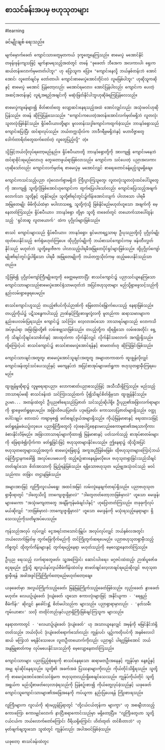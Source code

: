 ## စာသင်ခန်းအပမှ ဗဟုသုတများ
---
#learning

ခင်မျိုးချစ် ရေးသည်။

	မျက်မှောက်ခေတ် ကျောင်းသားတွေမှတကယ် ဒုက္ခတွေ့နေကြသည်။ စာမေးပွဲ မအောင်နိုင် တဖုန်းဖုန်းကျသဖြင့် မျက်နှာမရသည့်အထဲတွင် တဖန် "ခုခေတာ် ဘီအေက အလကားပါ၊ ရှေးက ဆယ်တန်းလောက်မှမတတ်ပါဘူး" ဟု ပြောသူက ပြော။ "ကျောင်းနေလို့ ဘယ်နှစ်တန်းဘဲ အောင်အောင်၊ လူတော်ချင်မှ တော်တာပါ၊ ကျောင်းစာမေးပွဲအောင်တိုင်းလဲ လူမဖြစ်ပါဘူး" ဟုဆိုသူကဆိုနှင့် စာမေးပွဲ မအောင် ပြန်တော့လည်း မအောင်ရမလား၊ အောင်ပြန်ပါလည်း ကျောင်းက ပေးတဲ့ အဆင့်အတန်းနှင့် လူရဲ့အရည်အချင်းကို မဆုံးဖြတ်နိုင်ပါဘူးဟုဆိုခံရကြပြန်လေသည်။

	စာမေးပွဲကျဖန်များ၍ စိတ်ဓာတ်တွေ လျော့ဆင်းနေရသည့်အထဲ အောင်လျှင်လည်း အသုံးမဝင်ဟုဆိုပြန်သည်။ တဖန် ဆိုကြပြန်သေးသည်။ "ကျောင်းကပေးတဲ့အတန်းအောင်လက်မှတ်မရှိဘဲ လူတလုံးသူတလုံးဖြစ်နိုင်သည်။ ရှိပ်စပီးယားတို့များ မူလတန်းသဒ္ဒါကျောင်းကထွက်ခဲ့သည်။ ဘားနဒ်ရှောသည် ကျောင်းပြေးပြီး ထင်ရာလုပ်သည်။ ဘယ်တက္ကသိုလ်က ဘာဒီဂရီမှမရှိဘဲနှင့် မဟာဝိဇ္ဇာတွေ ဒေါက်တာရိတ်တွေထက်တော်တဲ့ လူတွေပြည့်လို့" တဲ့။

	သို့ဖြင့်ဘယ်လိုလုပ်ရတော့မည်နည်း။ ရှိပ်စပီးယားတို့ ဘားနဒ်ရှောတို့ကို အားကျ၍ ကျောင်းမနေဘဲ ထင်ရာစိုင်းရမည်လောဟု တွေးတောဖွယ်ရာဖြစ်လာသည်။ ကျောင်းက သင်ပေးတဲ့ ပညာအလကားဟုဆိုသော်လည်း ကျောင်းလက်မှတ်ရ စာမေးပွဲမှ မအောင်လျှင် စာရေးတောင်ခန့်မည့်သူမရှိချေ။

	ကျောင်းကသင်သည့်ပညာ လုံလောက်စွာမရှိဘဲ ကြီးပွားကြသူတွေ၊ လူတလုံးသူတလုံးထင်ပေါ်သူတွေကို အားကျ၍ သူတို့လိုဖြစ်အောင်ဟုကျောင်းက ထွက်ပြေးပါသော်လည်း ကျောင်းပြေးသည့်အချက်လောက်သာ သူတို့နှင့် တူနိုင်မည်။ သူတို့၏ရင်တွင်း၌ကိန်းအောင်းလျက် ပါလာသော ပါရမီ အမြုတေမျိုး မိမိကိုယ်ထဲမှာ မပါလာသရွေ့ သူတို့ကဲ့သို့ ဖြစ်နိုင်မည်မဟုတ်ဟူသော အချက်ကို မေ့နေတတ်ကြသည်။ ရှိပ်စပီးယား၊ ဘားနဒ်ရှော တို့မှာ သူတို့ တခေတ်တွင် တယောက်သာပေါ်ထွန်းသည့် 'ရှင်တဆူ လူတယောက်' ထဲက ပုဂ္ဂိုလ်များဖြစ်သည်။

	စာသင် ကျောင်းများသည် ရှိပ်စပီးယား၊ ဘားနဒ်ရှော၊ ရှင်မဟာရဋ္ဌသာရ၊ ဦးပုသညတို့လို ပုဂ္ဂိုလ်မျိုး ထုတ်ပေးနိုင်သည့် စက်ရုံမဟုတ်ကြပေ။ ထိုပုဂ္ဂိုလ်မျိုးကို ဘယ်စာသင်ကျောင်းကမှ ဖန်းတီးလွှတ်နိုင်သည် မဟုတ်ဘဲ သူတို့မွေးဗီဇက ပါလာသည့်ပါရမီအမြုတေပိုင်ရှင်များဖြစ်သည်။ ထို့ပုဂ္ဂိုလ်ကျော်မျိုး၏ရင်တွင်း၌ပါရှိသော ပါရမီ အမြုတေမျိုးကို ဘယ်တက္ကသိုလ်ကမှ ထည့်မပေးနိုင်သည်သာတည်း။

	သို့ဖြစ်၍ ပုဂ္ဂိုလ်ကျော်ကြီးမျိုးတွေကို ခေတ္တမေ့ထားပြီး စာသင်ကျောင်း၌ ပညာသင်ယူနေကြသောကျောင်းသားများသည်စာမေးပွဲအောင်ရုံသာမဟုတ်ဘဲ အပြင်ဗဟုသုတများ မည်သို့ရှာဖွေသင့်သည်ကို နည်းလမ်းရှာဖွေရပေမည်။

	စာသင်ကျောင်းဟူသည် တပည့်၏ပင်ကိုယ်ဉာဏ်ကို မြေတောင်မြှောက်ပေးသည့် နေရာဖြစ်သည်။ တပည့်ကိုယ်၌ ပဋိသန္ဓေကပါသည့် ဉာဏ်နှင့်ကြိုးစားမှုလုံ့လကို မူတည်ကာ ဆရာသမားများက နည်းပေးလမ်းပြရသည်။ ကျောင်း၌ သင်ကြား လေ့လာအပ်သော ဘာသာရပ်များသည် လောကသိအပ်ဖွယ်ရာ အဖြာဖြာတို့၏ လမ်းစမျှသာဖြစ်သည်။ တပည့်တို့က ထိုရရှိသော လမ်းစအတိုင်း ရှေ့ကို သိချင်လိုချင်သောစိတ်နှင့် အားထုတ်ကာ လိုက်နိုင်လျှင် လိုက်နိုင်သလောက် အကျိုးရှိသည်။ ထို့ကြောင့်ပင် စာသင်ကျောင်း၌ စာသင်စာမေးပွဲအောင်ရန်နှင့် စာမတတ်ဟု ဆိုကြခြင်းဖြစ်သည်။

	ကျောင်းသားချင်းအတူတူ၊ စာမေးပွဲအောင်သူချင်းအတူတူ အများတကာထက် ထူးချွန်လိုလျှင် ကျောင်းခန်းတွင်သင်ပေးသည်နှင့် မကျေနပ်ဘဲ အပြင်စာအုပ်များဖတ်ရှုကာ ဗဟုသုတရှာမှီးကြရပေမည်။

	ထူးချွန်မှုဆိုရာ၌ လူမှုရေးရာပညာ၊ လောကဓာတ်ပညာစသည်ဖြင့် အသီးသီးရှိကြသည်။ မည်သည့်ဘာသာရပ်မဆို စာသင်ခန်းထဲ သင်ကြားသည်ထက် ပို၍သိချင်စိတ်ရှိမှသာ ထူးချွန်နိုင်သည်။ ဥပမာ... အတန်းထဲတွင် ဦးပုည၏ရေသည်ပြဇာတ် သင်သည်ဆိုပါစို့။ ဦးပုည၏အခြားလက်ရာများကို ရှာဖွေဖတ်ရှုရပေမည်။ အခြားဝိဇယပြဇတ်၊ ပဒုမပြဇတ်၊ ကောသလပြဇာတ်များရှိသည်။ ဝတ္ထုပေါင်းချုပ်၊ တေးထပ် ကဗျာမှစ၍ ဖတ်စချင့်ဖွယ်အများရှိသည်။ ကိုယ့်မြန်မာစာနှင့် ရေးထားသဖြင့် ဖတ်ရှုရန်မခဲယဥ်းလှပေ။ ပညာရှိကြီးတွေလို လုံးစေ့ပါဌ်စေ့နားမလည်စေကာမူစာ၏အရသာကိုကား ခံစားနိုင်လိမ့်မည်။ အခြားဘာသာရပ်များကိုထား၍ မြန်မာစာနှင့် ပတ်သက်သည့် စာအုပ်စာတမ်းများကို ခြေရာခံ၍လိုက်ကာ ဖတ်ရှုခြင်းဖြင့် ဗဟုသုတများနိုင်ပေသည်။ ဤနေရာ၌ ထိုသို့အပြင်ဗဟုသုတတွေများသည့်အတွက် စာမေးပွဲဖြေရာ၌ အကူအညီဖြစ်မဖြစ်၊ ထိုဗဟုသုတများကြောင့်ဘယ်ဝန်ကြီးဌာနကခေါ်၍ အလုပ်ပေးမပေးကို ထည့်စဥ်းစားနေရန်မလိုပေ။ ဗဟုသုတရှာခြင်းသည်သိချင်တတ်ချင်သော စိတ်အာသာကို ဖြည့်ရန်ဖြစ်သည်။ ရရှိသောဗဟုသုတ မည်မျှအသုံးဝင်သည် မဝင်သည်ကား တခြား တဌာနဖြစ်သည်။

	အများအားဖြင့် လူကြီးလူငယ်မရွေး အထင်အမြင် လမ်းလွဲနေချက်တရပ်ရှိသည်။ ပညာဗဟုသုတ ရှာမှီးရာတွင် "ဒါတွေသိလို့ ဘာကျေးဇူးရှိမှာလဲ" "ဒါတွေတတ်တော့ဘာဖြစ်မှာလဲ" ဟူသော မေးခွန်းများမေးကာ "အသုံးမကျတာတွေ အချိန်ကုန်မခံချင်ပါနှင့်" ဟုပြောတတ်ကြသည်။ တခုခုကိုလုပ်မယ်ဆိုလျှင် "ဘာဖြစ်မှာလဲ-ဘာကျေးဇူးရှိမှာလဲ" ဟူသော မေးခွန်းကို မသုံးရသည့်နေရာများ ရှိသေးသည်ကိုသတိမူအပ်ပေသည်။

	ကုန်သည်အလုပ် လုပ်လျှင် ငွေအရင်းတသောင်းမြှုပ်၊ အလုပ်လုပ်လျှင် ဘယ်နှစ်လအတွင်းဘယ်လောက်မြတ်မှ တွက်ခြေကိုက်မည်ကို တင်ကြိုတွက်ဆရပေမည်။ ပညာဗဟုသုတရှာမှီးသည့်ကိစ္စတွင် ထိုတွက်ကိန်းများနှင့် တွက်ရမည့်နေရာ မဟုတ်သည်ကို မေ့လျော့နေတတ်ကြသည်။

	ဦးပုည ရေးသည့် လက်ရာတွေဖတ်၊ သူ့အကြောင်း ဆောင်းပါးရေး၊ မဂ္ဂဇင်းထဲထည့်၊ ဉာဏ်ပူဇော်ခငွေရမည်။ ဤသို့ ဆူလွယ်နပ်လွယ်စီမံကိန်းထဲဝင်မှ စာဖတ်ချင်လေ့လာချင်ရမည်ဆိုလျှင် ဗဟုသုတရှာမှီးရန် အခါအခွင်ကြုံကြိုက်တော့မည်မဟုတ်တော့ချေ။

	ယခုခေတ်မှာ အလွယ်ကြိုက်သည့်ခေတ်၊ မြန်မြန်ကြိုက်သည့်ခေတ်ဖြစ်သည်။ လှည်းခေတ် နွားခေတ်မဟုတ်။ လေယဥ်ပျံခေတ် ဒုံးပျံခေတ် ဟူသော စကားလုံးများဖြင့် အနိုင်ယူကာ - 'ရေရှည်စီမံကိန်း' ဆိုလျှင် နှခေါင်းရှုံံ့ စိတ်မပါသည်က များသည်။ ပညာရှာရာမှာလည်း - 'နတ်သမီး ကွမ်းယာစား' သလို တထိုင်တည်းနှင်ပညာရှိကြီးဖြစ်ချင်ကြသူက များသည်။

	နေရာတကာတွင် - 'လေယာဥ်ပျံခေတ် ဒုံးပျံခေတ်' ဟု အသားယူနေလျှင် အမှန်ကို မမြင်နိုင်ဘဲရှိတတ်သည်။ ဘယ်လိုပင် ဒုံးပျံခေတ်ရောက်သော်လည်း ကျွန်းပင်၊ ပျဥ်းကတိုးပင်ကို အနှစ်လေးငါဆယ် မကြာဘဲ မရနိုင်သေးပေ။ လူတဦးတယောက်ကိုလည်း ပညာရှင် ပါရဂူဖြစ်အောင် ဘယ်အနုမြူဓာတ်ကမှ လုပ်မပေးနိုင်သးသည်ကို မေ့လျော့နေတတ်ကြသည်။

	ကျောင်းသားများ ပညာပြည့်စုံရေးကို စာသင်နေရသော ဆရာမတဦးအနေနှင့် ကျွန်ုပ်မှာ နေ့စဥ်နှင့်အမျှ ရင်ဆိုင်နေရသည်။ သူတို့၏ အခက်အခဲ ပြဿနာများကိုလည်း ကိုယ်တိုင်သိရှိရသည်။ သူတို့ကို စာမေးပွဲအောင်အောင်သင်ရုံမက ဗဟုသုတလည်းရှိစေချင်သေးသည်။ ကျွန်ုပ်ကိုယ်တိုင် သူတို့အရွယ်က မည်သို့စာဖတ်လေ့လာခဲ့ရသည်ကို ပြန်စဥ်းစား၍ ကိုယ်တွေ့လုပ်ခဲ့သည်နှင့် ယခုခေတ် ကျောင်းသူကျောင်းသားများ၏အခြေအနေကို ကပ်ယူကာ နည်းပြပေးရန် ကြိုးစားရသည်။

	လူကြီးများက လူငယ်ကို ဆုံးမညွှန်ပြရာတွင် "တို့ငယ်ငယ်တုန်းက များကွာ" ဟု အစချီလာသည့် စကားကြော စကားမျှင်လောက် နားငြီးစရာကောင်းသည်မှာ မရှိတော့ပြီး။ "လူကြီးတွေဟာ သူတို့ငယ်ငယ်က ဘယ်လောက်တော်ကြောင်း ဝီရိယရှိကြောင်း ဟိတ်ထုတ် တင်စီးတာဘဲ" ဟု မှတ်ချက်ချဘူးသော သူထဲတွင် ကျွန်ုပ်လည်း အပါအဝင်ဖြစ်ခဲ့သည်။

	ယခုတော့ စာသင်ခန်းထဲတွင




